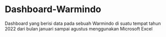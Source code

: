 # Dashboard-Warmindo
Dashboard yang berisi data pada sebuah Warmindo di suatu tempat tahun 2022 dari bulan januari sampai agustus 
menggunakan Microsoft Excel
